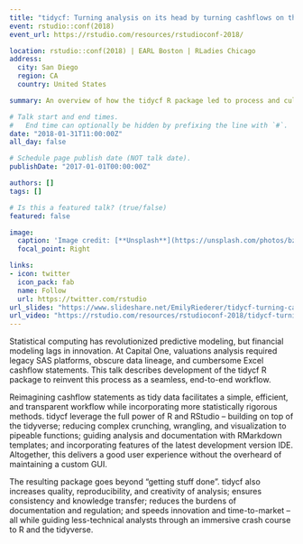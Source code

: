 ```yaml
---
title: "tidycf: Turning analysis on its head by turning cashflows on their side"
event: rstudio::conf(2018)
event_url: https://rstudio.com/resources/rstudioconf-2018/

location: rstudio::conf(2018) | EARL Boston | RLadies Chicago
address:
  city: San Diego
  region: CA
  country: United States

summary: An overview of how the tidycf R package led to process and cultural change at Capital One

# Talk start and end times.
#   End time can optionally be hidden by prefixing the line with `#`.
date: "2018-01-31T11:00:00Z"
all_day: false

# Schedule page publish date (NOT talk date).
publishDate: "2017-01-01T00:00:00Z"

authors: []
tags: []

# Is this a featured talk? (true/false)
featured: false

image:
  caption: 'Image credit: [**Unsplash**](https://unsplash.com/photos/bzdhc5b3Bxs)'
  focal_point: Right

links:
- icon: twitter
  icon_pack: fab
  name: Follow
  url: https://twitter.com/rstudio
url_slides: "https://www.slideshare.net/EmilyRiederer/tidycf-turning-cashflows-on-their-sides-to-turn-analysis-on-its-head"
url_video: "https://rstudio.com/resources/rstudioconf-2018/tidycf-turning-analysis-on-its-head-by-turning-cashflows-on-their-sides/"
---
```


Statistical computing has revolutionized predictive modeling, but financial modeling lags in innovation. At Capital One, valuations analysis required legacy SAS platforms, obscure data lineage, and cumbersome Excel cashflow statements. This talk describes development of the tidycf R package to reinvent this process as a seamless, end-to-end workflow.

Reimagining cashflow statements as tidy data facilitates a simple, efficient, and transparent workflow while incorporating more statistically rigorous methods. tidycf leverage the full power of R and RStudio – building on top of the tidyverse; reducing complex crunching, wrangling, and visualization to pipeable functions; guiding analysis and documentation with RMarkdown templates; and incorporating features of the latest development version IDE. Altogether, this delivers a good user experience without the overheard of maintaining a custom GUI.

The resulting package goes beyond “getting stuff done”. tidycf also increases quality, reproducibility, and creativity of analysis; ensures consistency and knowledge transfer; reduces the burdens of documentation and regulation; and speeds innovation and time-to-market – all while guiding less-technical analysts through an immersive crash course to R and the tidyverse.
